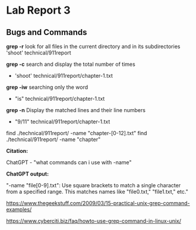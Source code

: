 # Lab Report 3

## Bugs and Commands

**grep -r**
look for all files in the current directory and in its subdirectories 
'shoot' technical/911report

**grep -c**
search and display the total number of times
* 'shoot'
technical/911report/chapter-1.txt

**grep -iw** 
searching only the word
* "is" 
technical/911report/chapter-1.txt

**grep -n**
Display the matched lines and their line numbers
* "9/11" 
technical/911report/chapter-1.txt



find ./technical/911report/ -name "chapter-[0-12].txt"
find ./technical/911report/ -name "chapter"

**Citation:**

ChatGPT - "what commands can i use with -name"

**ChatGPT output:**

"-name "file[0-9].txt": Use square brackets to match a single character from a specified range. This matches names like "file0.txt," "file1.txt," etc."

https://www.thegeekstuff.com/2009/03/15-practical-unix-grep-command-examples/

https://www.cyberciti.biz/faq/howto-use-grep-command-in-linux-unix/
